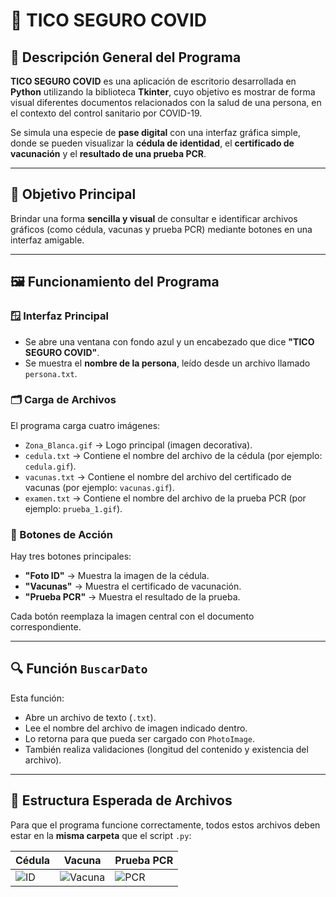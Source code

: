 # 🦠 TICO SEGURO COVID

## 📌 Descripción General del Programa

**TICO SEGURO COVID** es una aplicación de escritorio desarrollada en **Python** utilizando la biblioteca **Tkinter**, cuyo objetivo es mostrar de forma visual diferentes documentos relacionados con la salud de una persona, en el contexto del control sanitario por COVID-19.

Se simula una especie de **pase digital** con una interfaz gráfica simple, donde se pueden visualizar la **cédula de identidad**, el **certificado de vacunación** y el **resultado de una prueba PCR**.

---

## 🎯 Objetivo Principal

Brindar una forma **sencilla y visual** de consultar e identificar archivos gráficos (como cédula, vacunas y prueba PCR) mediante botones en una interfaz amigable.

---

## 🖼️ Funcionamiento del Programa

### 🪟 Interfaz Principal

- Se abre una ventana con fondo azul y un encabezado que dice **"TICO SEGURO COVID"**.
- Se muestra el **nombre de la persona**, leído desde un archivo llamado `persona.txt`.

### 🗂️ Carga de Archivos

El programa carga cuatro imágenes:

- `Zona_Blanca.gif` → Logo principal (imagen decorativa).
- `cedula.txt` → Contiene el nombre del archivo de la cédula (por ejemplo: `cedula.gif`).
- `vacunas.txt` → Contiene el nombre del archivo del certificado de vacunas (por ejemplo: `vacunas.gif`).
- `examen.txt` → Contiene el nombre del archivo de la prueba PCR (por ejemplo: `prueba_1.gif`).

### 🔘 Botones de Acción

Hay tres botones principales:

- **"Foto ID"** → Muestra la imagen de la cédula.
- **"Vacunas"** → Muestra el certificado de vacunación.
- **"Prueba PCR"** → Muestra el resultado de la prueba.

Cada botón reemplaza la imagen central con el documento correspondiente.

---

## 🔍 Función `BuscarDato`

Esta función:

- Abre un archivo de texto (`.txt`).
- Lee el nombre del archivo de imagen indicado dentro.
- Lo retorna para que pueda ser cargado con `PhotoImage`.
- También realiza validaciones (longitud del contenido y existencia del archivo).

---

## 📁 Estructura Esperada de Archivos

Para que el programa funcione correctamente, todos estos archivos deben estar en la **misma carpeta** que el script `.py`:

|  Cédula            | Vacuna             | Prueba PCR           |
|--------------------|--------------------|--------------------|
| ![ID](img/cedula.gif) | ![Vacuna](img/vacunas.gif) | ![PCR](img/prueba_1.gif) |


